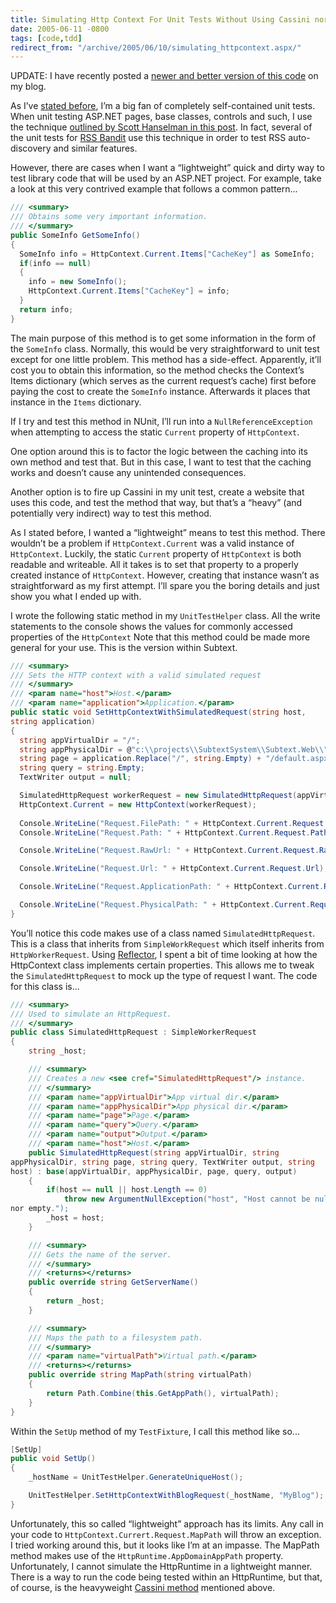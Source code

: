 ```yaml
---
title: Simulating Http Context For Unit Tests Without Using Cassini nor IIS
date: 2005-06-11 -0800
tags: [code,tdd]
redirect_from: "/archive/2005/06/10/simulating_httpcontext.aspx/"
---
```


UPDATE: I have recently posted a [newer and better version of this code](https://haacked.com/archive/2007/06/19/unit-tests-web-code-without-a-web-server-using-httpsimulator.aspx "HttpSimulator")
on my blog.

As I’ve [stated before](https://haacked.com/archive/2004/11/30/1687.aspx), I’m a big fan of completely self-contained unit tests. When unit testing ASP.NET pages, base classes, controls and such, I use the technique [outlined by Scott Hanselman in this post](http://www.hanselman.com/blog/PermaLink.aspx?guid=944a5284-6b8d-4366-81e8-2e241401e1b3).
In fact, several of the unit tests for [RSS Bandit](http://www.rssbandit.org/) use this technique in order to test RSS auto-discovery and similar features.

However, there are cases when I want a “lightweight” quick and dirty way to test library code that will be used by an ASP.NET project. For example, take a look at this very contrived example that follows a common pattern...

``` csharp
/// <summary>
/// Obtains some very important information.
/// </summary>
public SomeInfo GetSomeInfo()
{
  SomeInfo info = HttpContext.Current.Items["CacheKey"] as SomeInfo;
  if(info == null)
  {
    info = new SomeInfo();
    HttpContext.Current.Items["CacheKey"] = info;
  }
  return info;
}
```

The main purpose of this method is to get some information in the form of the `SomeInfo` class. Normally, this would be very straightforward to
unit test except for one little problem. This method has a side-effect. Apparently, it’ll cost you to obtain this information, so the method
checks the Context’s Items dictionary (which serves as the current request’s cache) first before paying the cost to create the `SomeInfo`
instance. Afterwards it places that instance in the `Items` dictionary.

If I try and test this method in NUnit, I’ll run into a `NullReferenceException` when attempting to access the static `Current` property of `HttpContext`.

One option around this is to factor the logic between the caching into its own method and test that. But in this case, I want to test that the
caching works and doesn’t cause any unintended consequences.

Another option is to fire up Cassini in my unit test, create a website that uses this code, and test the method that way, but that’s a “heavy”
(and potentially very indirect) way to test this method.

As I stated before, I wanted a “lightweight” means to test this method. There wouldn’t be a problem if `HttpContext.Current` was a valid
instance of `HttpContext`. Luckily, the static `Current` property of `HttpContext` is both readable and writeable. All it takes is to set
that property to a properly created instance of `HttpContext`. However, creating that instance wasn’t as straightforward as my first attempt.
I’ll spare you the boring details and just show you what I ended up with.

I wrote the following static method in my `UnitTestHelper` class. All the write statements to the console shows the values for commonly
accessed properties of the `HttpContext` Note that this method could be made more general for your use. This is the version within Subtext.

```csharp
/// <summary>
/// Sets the HTTP context with a valid simulated request
/// </summary>
/// <param name="host">Host.</param>
/// <param name="application">Application.</param>
public static void SetHttpContextWithSimulatedRequest(string host,
string application)
{
  string appVirtualDir = "/";
  string appPhysicalDir = @"c:\\projects\\SubtextSystem\\Subtext.Web\\";
  string page = application.Replace("/", string.Empty) + "/default.aspx";
  string query = string.Empty;
  TextWriter output = null;

  SimulatedHttpRequest workerRequest = new SimulatedHttpRequest(appVirtualDir, appPhysicalDir, page, query, output, host);
  HttpContext.Current = new HttpContext(workerRequest);
  
  Console.WriteLine("Request.FilePath: " + HttpContext.Current.Request.FilePath);
  Console.WriteLine("Request.Path: " + HttpContext.Current.Request.Path);

  Console.WriteLine("Request.RawUrl: " + HttpContext.Current.Request.RawUrl);

  Console.WriteLine("Request.Url: " + HttpContext.Current.Request.Url);

  Console.WriteLine("Request.ApplicationPath: " + HttpContext.Current.Request.ApplicationPath);

  Console.WriteLine("Request.PhysicalPath: " + HttpContext.Current.Request.PhysicalPath);
}
```

You’ll notice this code makes use of a class named `SimulatedHttpRequest`. This is a class that inherits from
`SimpleWorkRequest` which itself inherits from `HttpWorkerRequest`. Using [Reflector](http://www.aisto.com/roeder/dotnet/), I spent a bit of
time looking at how the HttpContext class implements certain properties. This allows me to tweak the `SimulatedHttpRequest` to mock up the type
of request I want. The code for this class is...

```csharp
/// <summary>
/// Used to simulate an HttpRequest.
/// </summary>
public class SimulatedHttpRequest : SimpleWorkerRequest
{
    string _host;

    /// <summary>
    /// Creates a new <see cref="SimulatedHttpRequest"/> instance.
    /// </summary>
    /// <param name="appVirtualDir">App virtual dir.</param>
    /// <param name="appPhysicalDir">App physical dir.</param>
    /// <param name="page">Page.</param>
    /// <param name="query">Query.</param>
    /// <param name="output">Output.</param>
    /// <param name="host">Host.</param>
    public SimulatedHttpRequest(string appVirtualDir, string
appPhysicalDir, string page, string query, TextWriter output, string
host) : base(appVirtualDir, appPhysicalDir, page, query, output)
    {
        if(host == null || host.Length == 0)
            throw new ArgumentNullException("host", "Host cannot be null
nor empty.");
        _host = host;
    }

    /// <summary>
    /// Gets the name of the server.
    /// </summary>
    /// <returns></returns>
    public override string GetServerName()
    {
        return _host;
    }

    /// <summary>
    /// Maps the path to a filesystem path.
    /// </summary>
    /// <param name="virtualPath">Virtual path.</param>
    /// <returns></returns>
    public override string MapPath(string virtualPath)
    {
        return Path.Combine(this.GetAppPath(), virtualPath);
    }
}
```

Within the `SetUp` method of my `TestFixture`, I call this method like so...

```csharp
[SetUp]
public void SetUp()
{
    _hostName = UnitTestHelper.GenerateUniqueHost();

    UnitTestHelper.SetHttpContextWithBlogRequest(_hostName, "MyBlog");
}
```

Unfortunately, this so called “lightweight” approach has its limits. Any call in your code to `HttpContext.Currert.Request.MapPath` will throw an
exception. I tried working around this, but it looks like I’m at an impasse. The MapPath method makes use of the
`HttpRuntime.AppDomainAppPath` property. Unfortunately, I cannot simulate the HttpRuntime in a lightweight manner. There is a way to run
the code being tested within an HttpRuntime, but that, of course, is the heavyweight [Cassini method](http://www.hanselman.com/blog/PermaLink.aspx?guid=944a5284-6b8d-4366-81e8-2e241401e1b3)
mentioned above.

